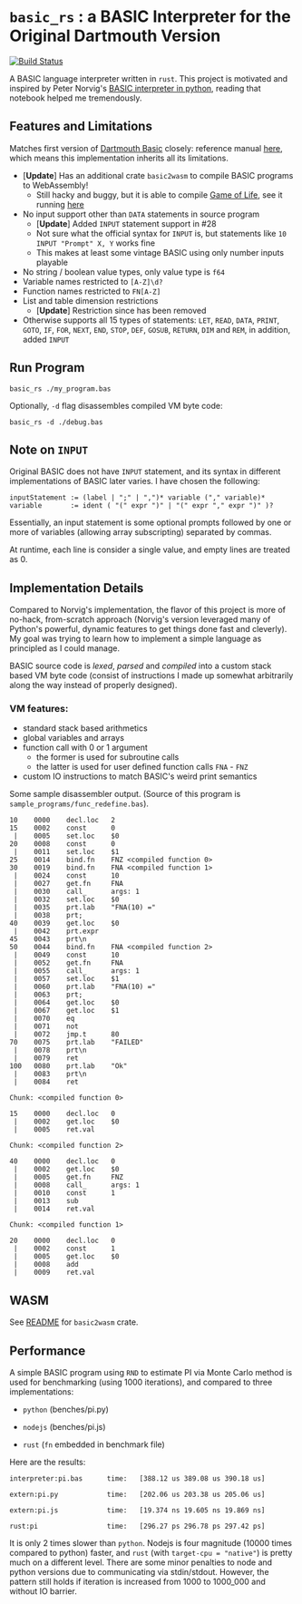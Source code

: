 # `basic_rs` : a BASIC Interpreter for the Original Dartmouth Version

[![Build Status](https://travis-ci.org/yiransheng/basic_rs.svg?branch=master)](https://travis-ci.org/yiransheng)


A BASIC language interpreter written in `rust`. This project is motivated and inspired by Peter Norvig's [BASIC interpreter in python](http://nbviewer.jupyter.org/github/norvig/pytudes/blob/master/ipynb/BASIC.ipynb), reading that notebook helped me tremendously.



## Features and Limitations

Matches first version of [Dartmouth Basic](https://en.wikipedia.org/wiki/Dartmouth_BASIC) closely: reference manual [here](http://web.archive.org/web/20120716185629/http://www.bitsavers.org/pdf/dartmouth/BASIC_Oct64.pdf), which means this implementation inherits all its limitations.

* [**Update**] Has an additional crate `basic2wasm` to compile BASIC programs to WebAssembly!
  * Still hacky and buggy, but it is able to compile  [Game of Life](https://nbviewer.jupyter.org/github/norvig/pytudes/blob/master/ipynb/BASIC.ipynb#Longer-Program:-Life), see it running [here](http://subdued-afternoon.surge.sh/)
* No input support other than `DATA` statements in source program
  * [**Update**] Added `INPUT` statement support in #28
  * Not sure what the official syntax for `INPUT` is,  but statements like `10 INPUT "Prompt" X, Y` works fine
  * This makes at least some vintage BASIC using only number inputs playable
* No string / boolean value types, only value type is `f64`
* Variable names restricted to `[A-Z]\d?` 
* Function names restricted to `FN[A-Z]`
* List and table dimension restrictions
  * [**Update**] Restriction since has been removed
* Otherwise supports all 15 types of statements: `LET`, `READ`, `DATA`, `PRINT`, `GOTO`, `IF`, `FOR`, `NEXT`, `END`, `STOP`, `DEF`, `GOSUB`, `RETURN`, `DIM` and `REM`, in addition, added `INPUT`



## Run Program

```shell
basic_rs ./my_program.bas 
```

Optionally, `-d` flag disassembles compiled VM byte code:

```
basic_rs -d ./debug.bas
```



## Note on `INPUT`

Original BASIC does not have `INPUT` statement, and its syntax in different implementations of BASIC later varies. I have chosen the following:

```
inputStatement := (label | ";" | ",")* variable ("," variable)*
variable       := ident ( "(" expr ")" | "(" expr "," expr ")" )?
```

Essentially, an input statement is some optional prompts followed by one or more of variables (allowing array subscripting) separated by commas.

At runtime, each line is consider a single value, and empty lines are treated as 0.

## Implementation Details

Compared to Norvig's implementation, the flavor of this project is more of no-hack, from-scratch approach (Norvig's version leveraged many of Python's powerful, dynamic features to get things done fast and cleverly). My goal was trying to learn how to implement a simple language as principled as I could manage.



BASIC source code is _lexed_, _parsed_ and _compiled_ into a custom stack based VM byte code (consist of instructions I made up somewhat arbitrarily along the way instead of properly designed).



### VM features:

* standard stack based arithmetics
* global variables and arrays
* function call with 0 or 1 argument
  * the former is used for subroutine calls
  * the latter is used for user defined function calls `FNA` - `FNZ`
* custom IO instructions to match BASIC's weird print semantics



Some sample disassembler output. (Source of this program is `sample_programs/func_redefine.bas`).

```
10    0000    decl.loc   2
15    0002    const      0
 |    0005    set.loc    $0
20    0008    const      0
 |    0011    set.loc    $1
25    0014    bind.fn    FNZ <compiled function 0>
30    0019    bind.fn    FNA <compiled function 1>
 |    0024    const      10
 |    0027    get.fn     FNA
 |    0030    call_      args: 1
 |    0032    set.loc    $0
 |    0035    prt.lab    "FNA(10) ="
 |    0038    prt;      
40    0039    get.loc    $0
 |    0042    prt.expr  
45    0043    prt\n     
50    0044    bind.fn    FNA <compiled function 2>
 |    0049    const      10
 |    0052    get.fn     FNA
 |    0055    call_      args: 1
 |    0057    set.loc    $1
 |    0060    prt.lab    "FNA(10) ="
 |    0063    prt;      
 |    0064    get.loc    $0
 |    0067    get.loc    $1
 |    0070    eq        
 |    0071    not       
 |    0072    jmp.t      80
70    0075    prt.lab    "FAILED"
 |    0078    prt\n     
 |    0079    ret       
100   0080    prt.lab    "Ok"
 |    0083    prt\n     
 |    0084    ret       

Chunk: <compiled function 0>

15    0000    decl.loc   0
 |    0002    get.loc    $0
 |    0005    ret.val   

Chunk: <compiled function 2>

40    0000    decl.loc   0
 |    0002    get.loc    $0
 |    0005    get.fn     FNZ
 |    0008    call_      args: 1
 |    0010    const      1
 |    0013    sub       
 |    0014    ret.val   

Chunk: <compiled function 1>

20    0000    decl.loc   0
 |    0002    const      1
 |    0005    get.loc    $0
 |    0008    add       
 |    0009    ret.val   
```



## WASM

See [README](./basic2wasm/README.md) for `basic2wasm` crate.



## Performance

A simple BASIC program using `RND` to estimate PI via Monte Carlo method is used for benchmarking (using 1000 iterations), and compared to three implementations:

* `python`  (benches/pi.py)

* `nodejs` (benches/pi.js)

* `rust` (`fn` embedded in benchmark file)


Here are the results:

```
interpreter:pi.bas      time:   [388.12 us 389.08 us 390.18 us]                        

extern:pi.py            time:   [202.06 us 203.38 us 205.06 us]                         

extern:pi.js            time:   [19.374 ns 19.605 ns 19.869 ns]                         

rust:pi                 time:   [296.27 ps 296.78 ps 297.42 ps]
```



It is only 2 times slower than `python`. Nodejs is four magnitude (10000 times compared to python) faster, and `rust` (with `target-cpu = "native"`) is pretty much on a different level. There are some minor penalties to node and python versions due to communicating via stdin/stdout. However, the pattern still holds if iteration is increased from 1000 to 1000_000 and without IO barrier.